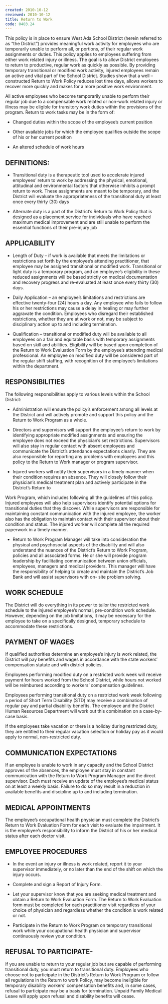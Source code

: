 ```yaml
---
created: 2010-10-12
reviewed: 2010-10-12
title: Return to Work
code: 0403.24
---
```


This policy is in place to ensure West Ada School District (herein referred to as “the District”) provides meaningful work activity for employees who are temporarily unable to perform all, or portions, of their regular work assignments or duties. This policy applies to employees suffering from either work related injury or illness. The goal is to allow District employees to return to productive, regular work as quickly as possible. By providing temporary transitional or modified work activity, injured employees remain an active and vital part of the School District. Studies show that a well –constructed Return to Work Policy reduces lost time days, allows workers to recover more quickly and makes for a more positive work environment.

All active employees who become temporarily unable to perform their regular job due to a compensable work related or non-work related injury or illness may be eligible for transitory work duties within the provisions of the program. Return to work tasks may be in the form of:

- Changed duties within the scope of the employee’s current position

- Other available jobs for which the employee qualifies outside the scope of his or her current position

- An altered schedule of work hours

## DEFINITIONS:

- Transitional duty is a therapeutic tool used to accelerate injured employees’ return to work by addressing the physical, emotional, attitudinal and environmental factors that otherwise inhibits a prompt return to work. These assignments are meant to be temporary, and the District will evaluate the appropriateness of the transitional duty at least once every thirty (30) days

- Alternate duty is a part of the District’s Return to Work Policy that is designed as a placement service for individuals who have reached maximum medical improvement and are still unable to perform the essential functions of their pre-injury job

## APPLICABILITY

- Length of Duty – if work is available that meets the limitations or restrictions set forth by the employee’s attending practitioner, that employee may be assigned transitional or modified work. Transitional or light duty is a temporary program, and an employee’s eligibility in these reduced assignments will be based strictly on medical documentation and recovery progress and re-evaluated at least once every thirty (30) days.

- Daily Application – an employee’s limitations and restrictions are effective twenty-four (24) hours a day. Any employee who fails to follow his or her restrictions may cause a delay in healing or may further aggravate the condition. Employees who disregard their established restrictions, whether they are at work or not, may be subject to disciplinary action up to and including termination.

- Qualification – transitional or modified duty will be available to all employees on a fair and equitable basis with temporary assignments based on skill and abilities. Eligibility will be based upon completion of the Return to Work Evaluation Form by the employee’s attending medical professional. An employee on modified duty will be considered part of the regular shift staffing, with recognition of the employee’s limitations within the department.

## RESPONSIBILITIES

The following responsibilities apply to various levels within the School District:

- Administration will ensure the policy’s enforcement among all levels at the District and will actively promote and support this policy and the Return to Work Program as a whole.

- Directors and supervisors will support the employee’s return to work by identifying appropriate modified assignments and ensuring the employee does not exceed the physician’s set restrictions. Supervisors will also stay in regular contact with absent employees and communicate the District’s attendance expectations clearly. They are also responsible for reporting any problems with employees and this policy to the Return to Work manager or program supervisor.

- Injured workers will notify their supervisors in a timely manner when their condition requires an absence. They will closely follow their physician’s medical treatment plan and actively participate in the District’s Return to

Work Program, which includes following all the guidelines of this policy. Injured employees will also help supervisors identify potential options for transitional duties that they discover. While supervisors are responsible for maintaining constant communication with the injured employee, the worker also has the obligation to maintain contact with their supervisor about their condition and status. The injured worker will complete all the required paperwork in a timely manner.

- Return to Work Program Manager will take into consideration the physical and psychosocial aspects of the disability and will also understand the nuances of the District’s Return to Work Program, policies and all associated forms. He or she will provide program leadership by facilitating communication between union officials, employees, managers and medical providers. This manager will have the responsibility of helping to create and maintain the District’s Job Bank and will assist supervisors with on- site problem solving.

## WORK SCHEDULE

The District will do everything in its power to tailor the restricted work schedule to the injured employee’s normal, pre-condition work schedule. However, depending on the job limitations, it may be necessary for the employee to take on a specifically designed, temporary schedule to accommodate these restrictions.

## PAYMENT OF WAGES

If qualified authorities determine an employee’s injury is work related, the District will pay benefits and wages in accordance with the state workers’ compensation statute and with district policies.

Employees performing modified duty on a restricted work week will receive payment for hours worked from the School District, while hours not worked will be reimbursed according to workers’ compensation guidelines.

Employees performing transitional duty on a restricted work week following a period of Short Term Disability (STD) may receive a combination of regular pay and partial disability benefits. The employee and the District Human Resources Department will work out this combination on a case-by-case basis.

If the employees take vacation or there is a holiday during restricted duty, they are entitled to their regular vacation selection or holiday pay as it would apply to normal, non-restricted duty.

## COMMUNICATION EXPECTATIONS

If an employee is unable to work in any capacity and the School District approves of the absences, the employee must stay in constant communication with the Return to Work Program Manager and the direct supervisor. Each must receive an update of the employee’s medical status on at least a weekly basis. Failure to do so may result in a reduction in available benefits and discipline up to and including termination.

## MEDICAL APPOINTMENTS

The employee’s occupational health physician must complete the District’s Return to Work Evaluation Form for each visit to evaluate the impairment. It is the employee’s responsibility to inform the District of his or her medical status after each doctor visit.

## EMPLOYEE PROCEDURES

- In the event an injury or illness is work related, report it to your supervisor immediately, or no later than the end of the shift on which the injury occurs.

- Complete and sign a Report of Injury Form.

- Let your supervisor know that you are seeking medical treatment and obtain a Return to Work Evaluation Form. The Return to Work Evaluation form must be completed for each practitioner visit regardless of your choice of physician and regardless whether the condition is work related or not.

- Participate in the Return to Work Program on temporary transitional work while your occupational health physician and supervisor continuously review your condition.

## REFUSAL TO PARTICIPATE-

If you are unable to return to your regular job but are capable of performing transitional duty, you must return to transitional duty. Employees who choose not to participate in the District’s Return to Work Program or follow all regulations in the Return to work Policy, may become ineligible for temporary disability workers’ compensation benefits and, in some cases, refusal to participate may be a basis for termination. Unpaid Family Medical Leave will apply upon refusal and disability benefits will cease.

